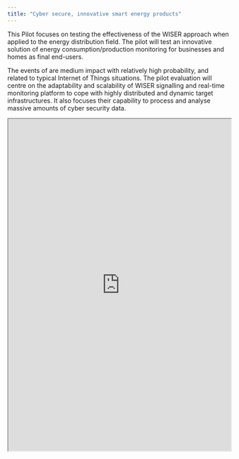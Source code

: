 ```yaml
---
title: "Cyber secure, innovative smart energy products"
---
```


This Pilot focuses on testing the effectiveness of the WISER approach when applied to the energy distribution field. The pilot will test an innovative solution of energy consumption/production monitoring for businesses and homes as final end-users.


The events of are medium impact with relatively high probability, and related to typical Internet of Things situations. The pilot evaluation will centre on the adaptability and scalability of WISER signalling and real-time monitoring platform to cope with highly distributed and dynamic target infrastructures. It also focuses their capability to process and analyse massive amounts of cyber security data.

<iframe height="750" width="100%" src="https://ewelton.github.io/ktest/wiki.html#Cyber%20secure,%20innovative%20smart%20energy%20products"></iframe>
